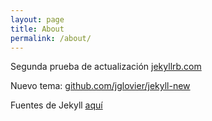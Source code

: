 ```yaml
---
layout: page
title: About
permalink: /about/
---
```


Segunda prueba de actualización [jekyllrb.com](http://jekyllrb.com/)

Nuevo tema: [github.com/jglovier/jekyll-new](https://github.com/jglovier/jekyll-new)

Fuentes de Jekyll [aquí](https://github.com/jekyll/jekyll)
